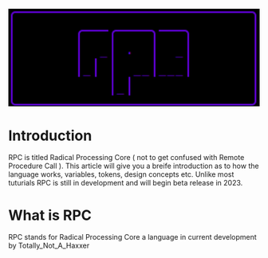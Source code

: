 <p align="center">
  <img src="logorpc.png" width="600" title="Used">
</p>

# Introduction 

RPC is titled Radical Processing Core ( not to get confused with Remote Procedure Call ). This article will give you a breife introduction as to how the language works, variables, tokens, design concepts etc. Unlike most tuturials RPC is still in development and will begin beta release in 2023. 

# What is RPC 

RPC stands for Radical Processing Core a language in current development by Totally_Not_A_Haxxer
